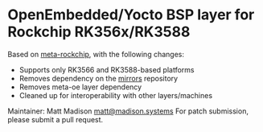 OpenEmbedded/Yocto BSP layer for Rockchip RK356x/RK3588
=======================================================

Based on [meta-rockchip](https://github.com/JeffyCN/meta-rockchip), with
the following changes:

* Supports only RK3566 and RK3588-based platforms
* Removes dependency on the [mirrors](https://github.com/JeffyCN/mirrors) repository
* Removes meta-oe layer dependency
* Cleaned up for interoperability with other layers/machines

Maintainer: Matt Madison <matt@madison.systems>
For patch submission, please submit a pull request.
